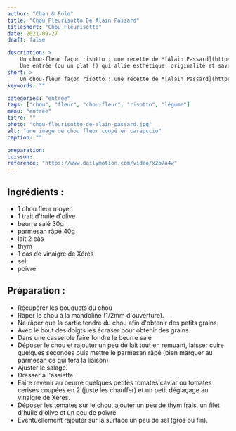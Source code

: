 ```yaml
---
author: "Chan & Polo"
title: "Chou Fleurisotto De Alain Passard"
titleshort: "Chou Fleurisotto"
date: 2021-09-27
draft: false

description: >
    Un chou-fleur façon risotto : une recette de *[Alain Passard](https://www.alain-passard.com/)*.<br />
    Une entrée (ou un plat !) qui allie esthétique, originalité et saveur!
short: >
    Un chou-fleur façon risotto : une recette de *[Alain Passard](https://www.alain-passard.com/)*.
keywords: ""

categories: "entrée"
tags: ["chou", "fleur", "chou-fleur", "risotto", "légume"]
menu: "entrée"
titre: ""
photo: "chou-fleurisotto-de-alain-passard.jpg"
alt: "une image de chou fleur coupé en carapccio"
caption: ""

preparation: 
cuisson: 
reference: "https://www.dailymotion.com/video/x2b7a4w"
---
```


## Ingrédients :

- 1 chou fleur moyen
- 1 trait d'huile d'olive
- beurre salé 30g
- parmesan râpé 40g
- lait 2 càs
- thym
- 1 càs de vinaigre de Xérès
- sel
- poivre

## Préparation :
- Récupérer les bouquets du chou
- Râper le chou à la mandoline (1/2mm d'ouverture).
- Ne râper que la partie tendre du chou afin d'obtenir des petits grains.
- Avec le bout des doigts les écraser pour obtenir des grains.
- Dans une casserole faire fondre le beurre salé
- Déposer le chou et rajouter un peu de lait tout en remuant, laisser cuire quelques secondes puis mettre le parmesan râpé (bien marquer au parmesan ce qui fera la liaison)
- Ajuster le salage.
- Dresser à l'assiette.
- Faire revenir au beurre quelques petites tomates caviar ou tomates cerises coupées en 2 (juste les chauffer) et un petit déglaçage au vinaigre de Xérès.
- Déposer les tomates sur le chou, ajouter un peu de thym frais, un filet d'huile d'olive et un peu de poivre
- Eventuellement rajouter sur la surface un peu de sel (gros ou fin).


